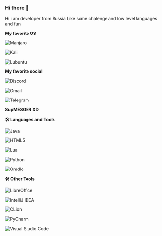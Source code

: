 ### Hi there 👋


Hi i am developer from Russia
Like some chalenge and low level languages and fun

**My favorite OS**

![Manjaro](https://img.shields.io/badge/Manjaro-35BF5C?style=for-the-badge&logo=Manjaro&logoColor=white)

![Kali](https://img.shields.io/badge/Kali-268BEE?style=for-the-badge&logo=kalilinux&logoColor=white)

![Lubuntu](https://img.shields.io/badge/-Lubuntu-%230065C2?style=for-the-badge&logo=lubuntu&logoColor=white)

**My favorite social**

![Discord](https://img.shields.io/badge/Discord-%235865F2.svg?style=for-the-badge&logo=discord&logoColor=white)

![Gmail](https://img.shields.io/badge/Gmail-D14836?style=for-the-badge&logo=gmail&logoColor=white)

![Telegram](https://img.shields.io/badge/Telegram-2CA5E0?style=for-the-badge&logo=telegram&logoColor=white)

**SupMESGER XD**

**🛠 Languages and Tools**

![Java](https://img.shields.io/badge/java-%23ED8B00.svg?style=for-the-badge&logo=openjdk&logoColor=white)

![HTML5](https://img.shields.io/badge/html5-%23E34F26.svg?style=for-the-badge&logo=html5&logoColor=white)

![Lua](https://img.shields.io/badge/lua-%232C2D72.svg?style=for-the-badge&logo=lua&logoColor=white)

![Python](https://img.shields.io/badge/python-3670A0?style=for-the-badge&logo=python&logoColor=ffdd54)

![Gradle](https://img.shields.io/badge/Gradle-02303A.svg?style=for-the-badge&logo=Gradle&logoColor=white)

**🛠 Other Tools**

![LibreOffice](https://img.shields.io/badge/LibreOffice-%2318A303?style=for-the-badge&logo=LibreOffice&logoColor=white)

![IntelliJ IDEA](https://img.shields.io/badge/IntelliJIDEA-000000.svg?style=for-the-badge&logo=intellij-idea&logoColor=white)

![CLion](https://img.shields.io/badge/CLion-black?style=for-the-badge&logo=clion&logoColor=white)

![PyCharm](https://img.shields.io/badge/pycharm-143?style=for-the-badge&logo=pycharm&logoColor=black&color=black&labelColor=green)

![Visual Studio Code](https://img.shields.io/badge/Visual%20Studio%20Code-0078d7.svg?style=for-the-badge&logo=visual-studio-code&logoColor=white)

